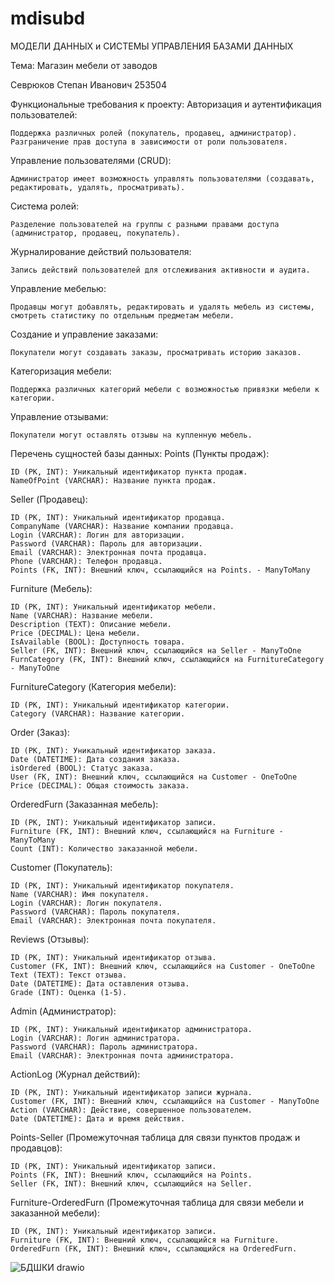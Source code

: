# mdisubd
МОДЕЛИ ДАННЫХ и СИСТЕМЫ УПРАВЛЕНИЯ БАЗАМИ ДАННЫХ

Тема: Магазин мебели от заводов

Севрюков Степан Иванович 253504 

Функциональные требования к проекту:
  Авторизация и аутентификация пользователей:

    Поддержка различных ролей (покупатель, продавец, администратор).
    Разграничение прав доступа в зависимости от роли пользователя.
  Управление пользователями (CRUD):

    Администратор имеет возможность управлять пользователями (создавать, редактировать, удалять, просматривать).
  Система ролей:

    Разделение пользователей на группы с разными правами доступа (администратор, продавец, покупатель).
  Журналирование действий пользователя:

    Запись действий пользователей для отслеживания активности и аудита.
  Управление мебелью:

    Продавцы могут добавлять, редактировать и удалять мебель из системы, смотреть статистику по отдельным предметам мебели.
  Создание и управление заказами:

    Покупатели могут создавать заказы, просматривать историю заказов.
  Категоризация мебели:

    Поддержка различных категорий мебели с возможностью привязки мебели к категории.
  Управление отзывами:

    Покупатели могут оставлять отзывы на купленную мебель.


Перечень сущностей базы данных:
Points (Пункты продаж):

    ID (PK, INT): Уникальный идентификатор пункта продаж.
    NameOfPoint (VARCHAR): Название пункта продаж.
Seller (Продавец):

    ID (PK, INT): Уникальный идентификатор продавца.
    CompanyName (VARCHAR): Название компании продавца.
    Login (VARCHAR): Логин для авторизации.
    Password (VARCHAR): Пароль для авторизации.
    Email (VARCHAR): Электронная почта продавца.
    Phone (VARCHAR): Телефон продавца.
    Points (FK, INT): Внешний ключ, ссылающийся на Points. - ManyToMany
Furniture (Мебель):

    ID (PK, INT): Уникальный идентификатор мебели.
    Name (VARCHAR): Название мебели.
    Description (TEXT): Описание мебели.
    Price (DECIMAL): Цена мебели.
    IsAvailable (BOOL): Доступность товара.
    Seller (FK, INT): Внешний ключ, ссылающийся на Seller - ManyToOne
    FurnCategory (FK, INT): Внешний ключ, ссылающийся на FurnitureCategory - ManyToOne
FurnitureCategory (Категория мебели):

    ID (PK, INT): Уникальный идентификатор категории.
    Category (VARCHAR): Название категории.
Order (Заказ):

    ID (PK, INT): Уникальный идентификатор заказа.
    Date (DATETIME): Дата создания заказа.
    isOrdered (BOOL): Статус заказа.
    User (FK, INT): Внешний ключ, ссылающийся на Customer - OneToOne
    Price (DECIMAL): Общая стоимость заказа.
OrderedFurn (Заказанная мебель):

    ID (PK, INT): Уникальный идентификатор записи.
    Furniture (FK, INT): Внешний ключ, ссылающийся на Furniture - ManyToMany
    Count (INT): Количество заказанной мебели.
Customer (Покупатель):
    
    ID (PK, INT): Уникальный идентификатор покупателя.
    Name (VARCHAR): Имя покупателя.
    Login (VARCHAR): Логин покупателя.
    Password (VARCHAR): Пароль покупателя.
    Email (VARCHAR): Электронная почта покупателя.
Reviews (Отзывы):
    
    ID (PK, INT): Уникальный идентификатор отзыва.
    Customer (FK, INT): Внешний ключ, ссылающийся на Customer - OneToOne
    Text (TEXT): Текст отзыва.
    Date (DATETIME): Дата оставления отзыва.
    Grade (INT): Оценка (1-5).
Admin (Администратор):

    ID (PK, INT): Уникальный идентификатор администратора.
    Login (VARCHAR): Логин администратора.
    Password (VARCHAR): Пароль администратора.
    Email (VARCHAR): Электронная почта администратора.
ActionLog (Журнал действий):

    ID (PK, INT): Уникальный идентификатор записи журнала.
    Customer (FK, INT): Внешний ключ, ссылающийся на Customer - ManyToOne
    Action (VARCHAR): Действие, совершенное пользователем.
    Date (DATETIME): Дата и время действия.
Points-Seller (Промежуточная таблица для связи пунктов продаж и продавцов):

    ID (PK, INT): Уникальный идентификатор записи.
    Points (FK, INT): Внешний ключ, ссылающийся на Points.
    Seller (FK, INT): Внешний ключ, ссылающийся на Seller.
Furniture-OrderedFurn (Промежуточная таблица для связи мебели и заказанной мебели):
    
    ID (PK, INT): Уникальный идентификатор записи.
    Furniture (FK, INT): Внешний ключ, ссылающийся на Furniture.
    OrderedFurn (FK, INT): Внешний ключ, ссылающийся на OrderedFurn.


![БДШКИ drawio](https://github.com/user-attachments/assets/de8692e4-18be-4881-ac48-849726d0b8c2)


